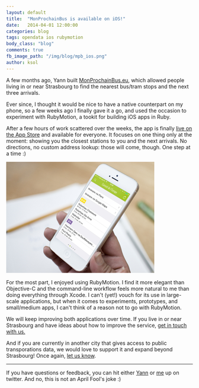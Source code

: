 ```yaml
---
layout: default
title:  "MonProchainBus is available on iOS!"
date:   2014-04-01 12:00:00
categories: blog
tags: opendata ios rubymotion
body_class: "blog"
comments: true
fb_image_path: "/img/blog/mpb_ios.png"
author: ksol
---
```

A few months ago, Yann built <a href="http://www.monprochainbus.eu">MonProchainBus.eu</a>, which allowed people living in or near Strasbourg
to find the nearest bus/tram stops and the next three arrivals.

Ever since, I thought it would be nice to have a native counterpart on my phone, so a few weeks ago I finally gave it a go, and used the occasion to experiment with RubyMotion, a tookit for building iOS apps in Ruby.

After a few hours of work scattered over the weeks, the app is finally [live on the App Store](https://itunes.apple.com/ye/app/mon-prochain-bus-a-strasbourg/id840790152?mt=8) and available for everyone. It focuses on one thing only at the moment: showing you the closest stations to you and the next arrivals. No directions, no custom address lookup: those will come, though. One step at a time :)

<div class="row-fluid text-center">
  <div class="span12">
    <img src="/img/blog/mpb_ios.png" alt="Mon Prochain Bus iOS" title="Mon Prochain Bus iOS" />
  </div>
</div>

For the most part, I enjoyed using RubyMotion. I find it more elegant than Objective-C and the command-line workflow feels more natural to me than doing everything through Xcode. I can't (yet!) vouch for its use in large-scale applications, but when it comes to experiments, prototypes, and small/medium apps, I can't think of a reason not to go with RubyMotion.

We will keep improving both applications over time. If you live in or near Strasbourg and have ideas about how to improve the service, <a href="mailto:contact@novelys.com">get in touch with us.</a>

And if you are currently in another city that gives access to public transporations data, we would love to support it and expand beyond Strasbourg! Once again, <a href="mailto:contact@novelys.com">let us know</a>.

<hr />

If you have questions or feedback, you can hit either <a href="https://twitter.com/yannski">Yann</a> or <a href="https://twitter.com/ksol">me</a> up on twitter. And no, this is not an April Fool's joke :)
